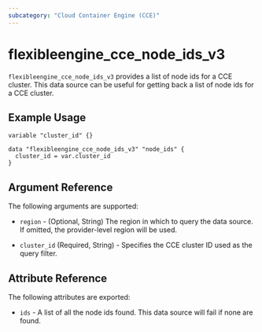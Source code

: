 ```yaml
---
subcategory: "Cloud Container Engine (CCE)"
---
```


# flexibleengine_cce_node_ids_v3

`flexibleengine_cce_node_ids_v3` provides a list of node ids for a CCE cluster.
This data source can be useful for getting back a list of node ids for a CCE cluster.

## Example Usage

```hcl
variable "cluster_id" {}

data "flexibleengine_cce_node_ids_v3" "node_ids" {
  cluster_id = var.cluster_id
}
```

## Argument Reference

The following arguments are supported:

* `region` - (Optional, String) The region in which to query the data source. If omitted, the provider-level region
  will be used.

* `cluster_id` (Required, String) - Specifies the CCE cluster ID used as the query filter.

## Attribute Reference

The following attributes are exported:

* `ids` - A list of all the node ids found. This data source will fail if none are found.
